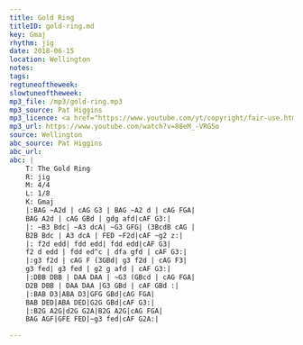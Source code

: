 ```yaml
---
title: Gold Ring
titleID: gold-ring.md
key: Gmaj
rhythm: jig
date: 2018-06-15
location: Wellington
notes:
tags:
regtuneoftheweek:
slowtuneoftheweek:
mp3_file: /mp3/gold-ring.mp3
mp3_source: Pat Higgins
mp3_licence: <a href="https://www.youtube.com/yt/copyright/fair-use.html">YouTube Fair Use</a>
mp3_url: https://www.youtube.com/watch?v=88eM_-VRG5o
source: Wellington
abc_source: Pat Higgins
abc_url:
abc: |
    T: The Gold Ring
    R: jig
    M: 4/4
    L: 1/8
    K: Gmaj
    |:BAG ~A2d | cAG G3 | BAG ~A2 d | cAG FGA|
    BAG A2d | cAG GBd | gdg afd|cAF G3:|
    |: ~B3 Bdc| ~A3 dcA| ~G3 GFG| (3BcdB cAG |
    B2B Bdc | A3 dcA | FED ~F2d|cAF ~g2 z:|
    |: f2d edd| fdd edd| fdd edd|cAF G3|
    f2 d edd | fdd ed^c | dfa gfd | cAF G3:|
    |:g3 f2d | cAG F (3GBd| g3 f2d | cAG F3|
    g3 fed| g3 fed | g2 g afd | cAF G3:|
    |:DBB DBB | DAA DAA | ~G3 (GBcd | cAG FGA|
    D2B DBB | DAA DAA |G3 GBd | cAF GBd :|
    |:BAB D3|ABA D3|GFG GBd|cAG FGA|
    BAB DED|ABA DED|G2G GBd|cAF G3:|
    |:B2G A2G|d2G G2A|B2G A2G|cAG FGA|
    BAG AGF|GFE FED|~g3 fed|cAF G2A:|

---
```


